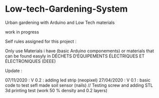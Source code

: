 # Low-tech-Gardening-System
Urban gardening with Arduino and Low Tech materials

work in progress

Self rules assigned for this project : 

Only use Materials i have (basic Arduino componements) or materials that can be found easyly in DÉCHETS D‘ÉQUIPEMENTS ÉLECTRIQUES ET ÉLECTRONIQUES (DEEE)

Update : 

07/11/2020 : V 0.2 : adding led strip (neopixel) 
27/04/2020 : V 0.1 : basic code to test sefl made soil sensor (nails) // Testing screw and adding STL 3d printing test (work 50 % density and 0.2 layers)
